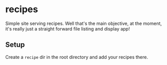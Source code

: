 recipes
=======

Simple site serving recipes. Well that's the main objective, at the moment, it's really just a straight forward file listing and display app!

Setup
-----

Create a `recipe` dir in the root directory and add your recipes there.
